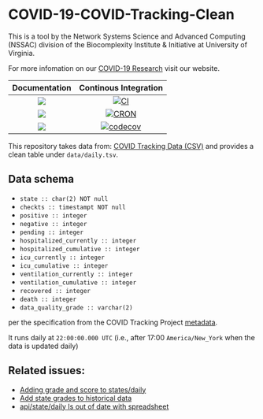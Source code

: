 # COVID-19-COVID-Tracking-Clean

This is a tool by the Network Systems Science and Advanced Computing (NSSAC) division of the Biocomplexity Institute & Initiative at University of Virginia.

For more infomation on our [COVID-19 Research](https://nssac.github.io/covid-19/index) visit our website.

| **Documentation** | **Continous Integration**        |
|:-----------------:|:--------------------------------:|
| [![][dsi]][dsu]   | [![CI][bsi]][bsu]                |
| [![][ddi]][ddu]   | [![CRON][croni]][cronu]          |
| [![][li]][lu]     | [![codecov][codecovi]][codecovu] |

[ddi]: https://img.shields.io/badge/docs-dev-blue?style=plastic
[ddu]: https://uva-bi-sdad.github.io/COVID_Tracking_Clean/dev/
[dsi]: https://img.shields.io/badge/docs-stable-blue?style=plastic
[dsu]: https://uva-bi-sdad.github.io/COVID_Tracking_Clean/stable/
[li]: https://img.shields.io/github/license/uva-bi-sdad/COVID_Tracking_Clean?style=plastic
[lu]: https://choosealicense.com/licenses/zlib/

[bsi]: https://github.com/uva-bi-sdad/COVID_Tracking_Clean/workflows/CI/badge.svg
[bsu]: https://github.com/uva-bi-sdad/COVID_Tracking_Clean/actions?workflow=CI
[croni]: https://github.com/uva-bi-sdad/COVID_Tracking_Clean/workflows/CRON/badge.svg
[cronu]: https://github.com/uva-bi-sdad/COVID_Tracking_Clean/actions?workflow=CRON

[codecovi]: https://codecov.io/gh/uva-bi-sdad/COVID_Tracking_Clean/branch/master/graph/badge.svg
[codecovu]: https://codecov.io/gh/uva-bi-sdad/COVID_Tracking_Clean

This repository takes data from: [COVID Tracking Data (CSV)](https://github.com/COVID19Tracking/covid-tracking-data) and provides a clean table under `data/daily.tsv`.

## Data schema
- `state :: char(2) NOT null`
- `checkts :: timestampt NOT null`
- `positive :: integer`
- `negative :: integer`
- `pending :: integer`
- `hospitalized_currently :: integer`
- `hospitalized_cumulative :: integer`
- `icu_currently :: integer`
- `icu_cumulative :: integer`
- `ventilation_currently :: integer`
- `ventilation_cumulative :: integer`
- `recovered :: integer`
- `death :: integer`
- `data_quality_grade :: varchar(2)`

per the specification from the COVID Tracking Project [metadata](https://covidtracking.com/about-tracker).

It runs daily at `22:00:00.000 UTC` (i.e., after 17:00 `America/New_York` when the data is updated daily)

## Related issues:
- [Adding grade and score to states/daily](https://github.com/COVID19Tracking/covid-tracking-api/issues/11)
- [Add state grades to historical data](https://github.com/COVID19Tracking/covid-tracking-data/issues/22)
- [api/state/daily Is out of date with spreadsheet](https://github.com/COVID19Tracking/covid-tracking-api/issues/30)

